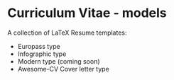 Curriculum Vitae - models
=========================

A collection of LaTeX Resume templates:
- Europass type
- Infographic type
- Modern type (coming soon)
- Awesome-CV Cover letter type

